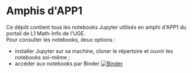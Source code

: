 # Amphis d'APP1

Ce dépôt contient tous les notebooks Jupyter utilisés en amphi d'APP1 du portail de L1 Math-Info de l'UGE.  
Pour consulter les notebooks, deux options :
- installer Jupyter sur sa machine, cloner le répertoire et ouvrir les notebooks soi-même ;
- accéder aux notebooks par Binder [![Binder](https://mybinder.org/badge_logo.svg)](https://mybinder.org/v2/gh/UGE-L1-MI/APP1-amphis.git/HEAD)
